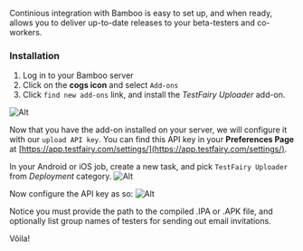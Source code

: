 
Continious integration with Bamboo is easy to set up, and when ready, allows you to deliver up-to-date releases to your beta-testers and co-workers. 

### Installation

1. Log in to your Bamboo server
2. Click on the **cogs icon** and select `Add-ons`
3. Click `find new add-ons` link, and install the *TestFairy Uploader* add-on.

![Alt](http://docs.testfairy.com/img/integrations/bamboo/bamboo_00.png)

Now that you have the add-on installed on your server, we will configure it with our `upload API key`. You can find this API key in your **Preferences Page** at [https://app.testfairy.com/settings/](https://app.testfairy.com/settings/).

In your Android or iOS job, create a new task, and pick `TestFairy Uploader` from *Deployment* category.
![Alt](http://docs.testfairy.com/img/integrations/bamboo/bamboo_01.png)

Now configure the API key as so:
![Alt](http://docs.testfairy.com/img/integrations/bamboo/bamboo_02.png)

Notice you must provide the path to the compiled .IPA or .APK file, and optionally list group names of testers for sending out email invitations.

Vôila!
